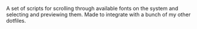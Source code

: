A set of scripts for scrolling through available fonts on the system and
selecting and previewing them.  Made to integrate with a bunch of my other
dotfiles.
